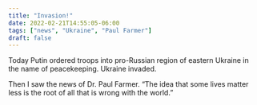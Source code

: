 ```yaml
---
title: "Invasion!"
date: 2022-02-21T14:55:05-06:00
tags: ["news", "Ukraine", "Paul Farmer"]
draft: false
---
```


Today Putin ordered troops into pro-Russian region of eastern Ukraine in the name of peacekeeping. Ukraine invaded.

Then I saw the news of Dr. Paul Farmer. “The idea that some lives matter less is the root of all that is wrong with the world.”
